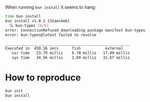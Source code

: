 When running `bun install` it seems to hang:

```sh
time bun install
bun install v1.0.1 (31aec4eb)
  🔍 bun-types [6/6] 
error: ConnectionRefused downloading package manifest bun-types
error: bun-types@latest failed to resolve

________________________________________________________
Executed in  450.16 secs      fish           external
   usr time   23.79 millis    6.70 millis   17.09 millis
   sys time   34.56 millis    2.89 millis   31.67 millis
```

# How to reproduce

```sh
bun init
bun install
```

